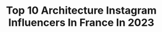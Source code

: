 ---
title: Top 10 Architecture Instagram Influencers In France In 2023
description: >-
  Find top architecture Instagram influencers in France in 2023. Most popular hashtags: #frenchvisuals #architecture #portrait #moodygrams.
platform: Instagram
hits: 674
text_top: See the most popular Instagram influencers on inBeat.
text_bottom: Our database holds 674 Instagram influencers like this in France for you to work with.
profiles:
  - username: "atelierdevergne"
    fullname: >-
      Atelier Devergne par Audrey
    bio: >-
      Architecture et décoration intérieure | Fondatrice de l’Atelier et la @maisondevergne | Art de vivre | Mum 👧🏼👦🏻👶🏼| Pour en savoir plus ⬇️
    location: "France"
    followers: 100595
    engagement: 176
    commentsToLikes: 0.039849
    id: ck5hgotob3xxm0i11y5xog1ot
    verified: false
    hashtags: "#maisondefamille, #carreauxdeciment, #maisonbourgeoise, #atelierdevergne"
  - username: "khosrowart"
    fullname: >-
      👑 KHOSRO PHOTOGRAPHY
    bio: >-
      📸 Photographer & Graphic Designer 🎭 Art School of Broadcasting Cinema & Animation 🏡 Faculty of Art & Architecture 🛠 Industrial Designer 📬 DM For Work
    location: "France"
    followers: 12241
    engagement: 769
    commentsToLikes: 0.035758
    id: ck5zjpqupi0t70i14487e84xh
    verified: false
    hashtags: "#retouch, #tehrantimes, #vatani, #retouching"
  - username: "yves_parisian"
    fullname: >-
      Y V E S     S A B R O U
    bio: >-
      Paris based photographer Dance💃architecture🗼streetphotography🚶‍♂️ 📩contact@yvessabrou.com
    location: "France"
    followers: 10100
    engagement: 798
    commentsToLikes: 0.035621
    id: ck0w6bugd7u5j0i1981ribkij
    verified: false
    hashtags: "#bnwmood, #bboying, #dancersandballet, #worldofballet"
  - username: "les_compagnons_explorateurs"
    fullname: >-
      Elsa & Lucien | Blog voyage
    bio: >-
      👫 | Elsa & Lucien 📍 | #auvergne 🇫🇷 ⛰🍃📐| Amoureux de la nature et passionnés d’architecture 🌎 | Blog voyage 📩 lescompagnonsexplorateurs@gmail.com
    location: "France"
    followers: 19898
    engagement: 860
    commentsToLikes: 0.073206
    id: ck13bm1prw2nz0i19mca4euac
    verified: false
    hashtags: "#igersfrance, #francemontagnes, #auvergnevolcansancy, #rodez"
  - username: "imzefyr"
    fullname: >-
      Zefyr - Photographe Paris 📸
    bio: >-
      📍Paris 📸 Street photo, Architecture, Football & lifestyle portraits 🤝Photo Prints / Shooting tarifs contacte moi 🌐 Founder @french.visuals
    location: "France"
    followers: 8110
    engagement: 890
    commentsToLikes: 0.118082
    id: ck13bn42lw84w0i19g0b3kkl5
    verified: false
    hashtags: "#worldviewmag, #visitlondon, #nightphotography, #streetphotographyparis"
  - username: "perchek.industrie"
    fullname: >-
      Clément Percheron
    bio: >-
      Art | Photographe | Architecture | Design ✖️ Basé à Bordeaux | Fr ✉️ perchek.industrie@gmail.com 🎞 #perchekindustrie
    location: "France"
    followers: 23078
    engagement: 136
    commentsToLikes: 0.033106
    id: ck0uer8f5lxpx0i19nnxiln1f
    verified: false
    hashtags: "#artofportrait, #frenchvisuals, #portraitgames, #fatalframes"
  - username: "laurent_clement_photographe"
    fullname: >-
      Laurent Clément
    bio: >-
      PHOTOGRAPHE / DIRECTOR @freyjabeautymagazine @laurent_clement_studio @laurent_clement_architecture
    location: "France"
    followers: 16522
    engagement: 117
    commentsToLikes: 0.033436
    id: ck0u8a7j76yct0i199v71cvsh
    verified: false
    hashtags: "#portrait, #noiretblanc, #nikonphotography, #chapeau"
  - username: "_sev_happysty"
    fullname: >-
      S E V .
    bio: >-
      Architecture from my point of view. All pictures are taken by me and are mine 🌍📍Paris 🔹Member of #1_unlimited🔹
    location: "France"
    followers: 8040
    engagement: 1503
    commentsToLikes: 0.172608
    id: ck5zntlbpp4o30i14nytbror7
    verified: false
    hashtags: "#thehub, #jj, #harmonyoflight, #bnw"
  - username: "baldbarbu"
    fullname: >-
      A X E L 🇫🇷
    bio: >-
      🧔🏻 Just a bald man 📷 Architecture | Portraits | Lifestyle 📍 Lyon, France
    location: "France"
    followers: 2174
    engagement: 2636
    commentsToLikes: 0.076062
    id: ckap1qqyivpnh0i78gdf07fnt
    verified: false
    hashtags: "#lyonfrance, #lesbarbusdeparis, #beardedmen, #beardedgay"
  - username: "marceau.antoine"
    fullname: >-
      A.MARCEAU | Photographe Paris
    bio: >-
      Sony A7III | Sony A6600 | Mavic pro Architecture | Voyage | Vidéo Rejoins #leclubmarceau Clic sur le lien pour découvrir ma boutique photo
    location: "France"
    followers: 4433
    engagement: 2249
    commentsToLikes: 0.081220
    id: ck8t55n9d8uxe0j78c4xhb6n1
    verified: false
    hashtags: "#dronefly, #nomadict, #reflection, #lesinspideju"
---